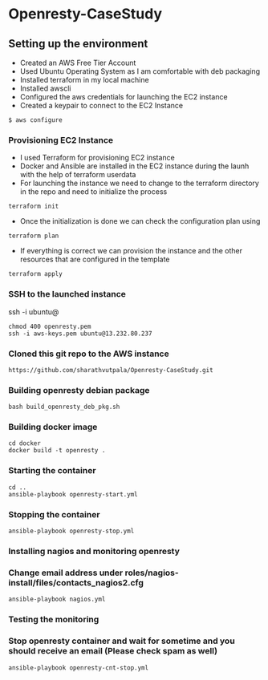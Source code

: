 # Openresty-CaseStudy

## Setting up the environment
* Created an AWS Free Tier Account
* Used Ubuntu Operating System as I am comfortable with deb packaging
* Installed terraform in my local machine
* Installed awscli 
* Configured the aws credentials for launching the EC2 instance
* Created a keypair to connect to the EC2 Instance

```
$ aws configure

```

### Provisioning EC2 Instance
* I used Terraform for provisioning EC2 instance
* Docker and Ansible are installed in the EC2 instance during the launh with the help of terraform userdata 
* For launching the instance we need to change to the terraform directory in the repo and need to initialize the process

```
terraform init
```
* Once the initialization is done we can check the configuration plan using 
``` 
terraform plan 
```  
* If everything is correct we can provision the instance and the other resources that are configured in the template
```
terraform apply
```

### SSH to the launched instance 

ssh -i <aws-ssh-keys> ubuntu@<public-ip>

```
chmod 400 openresty.pem
ssh -i aws-keys.pem ubuntu@13.232.80.237
```

### Cloned this git repo to the AWS instance

```
https://github.com/sharathvutpala/Openresty-CaseStudy.git
```


### Building openresty debian package

```
bash build_openresty_deb_pkg.sh
```

### Building docker image 

```
cd docker 
docker build -t openresty .
```

### Starting the container

```
cd ..
ansible-playbook openresty-start.yml
```

### Stopping the container

```
ansible-playbook openresty-stop.yml
```

### Installing nagios and monitoring openresty

### Change email address under roles/nagios-install/files/contacts_nagios2.cfg
```
ansible-playbook nagios.yml
```

### Testing the monitoring 
### Stop openresty container and wait for sometime and you should receive an email (Please check spam as well)

```
ansible-playbook openresty-cnt-stop.yml
```
